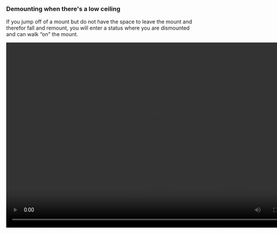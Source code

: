 ### Demounting when there's a low ceiling


If you jump off of a mount but do not have the space to leave the mount and therefor fall and remount, you will enter a status where you are dismounted and can walk “on” the mount.


<video controls="true" width="800" height="500" ><source src="https://raw.githubusercontent.com/1IlIl/wikidata/main/tra_trsw2_stuff/StepOffMount.mp4"></video>
